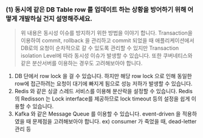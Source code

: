 ### (1) 동시에 같은 DB Table row 를 업데이트 하는 상황을 방어하기 위해 어떻게 개발하실 건지 설명해주세요.

> 위 내용은 동시성 이슈를 방지하기 위한 방법을 이야기 합니다. Transaction을 이용하여 commit, rollback 을 관리하고 commit 되었을 때 애플리케이션에서 DB로의 요청이 순차적으로 갈 수 있도록 관리할 수 있지만 Transaction isolation Level에 따라 동시성 이슈가 발생할 수 있습니다. 또한 쿠버네티스와 같은 분산서버를 이용하는 경우도 고려해보아야 합니다.

1. DB 단에서 row lock 을 걸 수 있습니다. 하지만 해당 row lock 으로 인해 동일한 row에 접근하려는 요청이 대기에 빠지게 됨으로 성능 저하가 발생할 수 있습니다.
2. Redis 와 같은 싱글 스레드 서비스를 이용해 분산락을 설정할 수 있습니다. Redis의 Redisson 는 Lock interface를 제공하므로 lock timeout 등의 설정을 쉽게 이용할 수 있습니다.
3. Kafka 와 같은 Message Queue 를 이용할 수 있습니다. event-driven 을 적용하였을 때 문제점을 고려해보아야 합니다. ex) consumer 가 죽었을 때, dead-letter 관리 등
